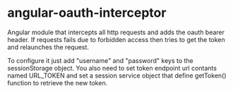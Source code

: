 # angular-oauth-interceptor
Angular module that intercepts all http requests and adds the oauth bearer header. If requests fails due to forbidden access then tries to get the token and relaunches the request.

To configure it just add "username" and "password" keys to the sessionStorage object. You also need to set token endpoint url contants named URL_TOKEN and set a session service object that define getToken() function to retrieve the new token.
